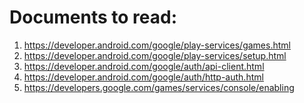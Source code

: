 Documents to read:
============================================================

1. https://developer.android.com/google/play-services/games.html
2. https://developer.android.com/google/play-services/setup.html
3. https://developer.android.com/google/auth/api-client.html
4. https://developer.android.com/google/auth/http-auth.html
5. https://developers.google.com/games/services/console/enabling